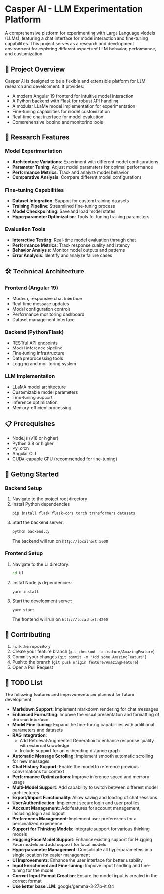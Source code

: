 # Casper AI - LLM Experimentation Platform

A comprehensive platform for experimenting with Large Language Models (LLMs), featuring a chat interface for model interaction and fine-tuning capabilities. This project serves as a research and development environment for exploring different aspects of LLM behavior, performance, and customization.

## 🎯 Project Overview

Casper AI is designed to be a flexible and extensible platform for LLM research and development. It provides:

- A modern Angular 19 frontend for intuitive model interaction
- A Python backend with Flask for robust API handling
- A modular LLaMA model implementation for experimentation
- Fine-tuning capabilities for model customization
- Real-time chat interface for model evaluation
- Comprehensive logging and monitoring tools

## 🔬 Research Features

### Model Experimentation
- **Architecture Variations**: Experiment with different model configurations
- **Parameter Tuning**: Adjust model parameters for optimal performance
- **Performance Metrics**: Track and analyze model behavior
- **Comparative Analysis**: Compare different model configurations

### Fine-tuning Capabilities
- **Dataset Integration**: Support for custom training datasets
- **Training Pipeline**: Streamlined fine-tuning process
- **Model Checkpointing**: Save and load model states
- **Hyperparameter Optimization**: Tools for tuning training parameters

### Evaluation Tools
- **Interactive Testing**: Real-time model evaluation through chat
- **Performance Metrics**: Track response quality and latency
- **Behavior Analysis**: Monitor model outputs and patterns
- **Error Analysis**: Identify and analyze failure cases

## 🛠️ Technical Architecture

### Frontend (Angular 19)
- Modern, responsive chat interface
- Real-time message updates
- Model configuration controls
- Performance monitoring dashboard
- Dataset management interface

### Backend (Python/Flask)
- RESTful API endpoints
- Model inference pipeline
- Fine-tuning infrastructure
- Data preprocessing tools
- Logging and monitoring system

### LLM Implementation
- LLaMA model architecture
- Customizable model parameters
- Fine-tuning support
- Inference optimization
- Memory-efficient processing

## 📋 Prerequisites

- Node.js (v18 or higher)
- Python 3.8 or higher
- PyTorch
- Angular CLI
- CUDA-capable GPU (recommended for fine-tuning)

## 🚀 Getting Started

### Backend Setup

1. Navigate to the project root directory
2. Install Python dependencies:
   ```bash
   pip install flask flask-cors torch transformers datasets
   ```
3. Start the backend server:
   ```bash
   python backend.py
   ```
   The backend will run on `http://localhost:5000`

### Frontend Setup

1. Navigate to the UI directory:
   ```bash
   cd UI
   ```
2. Install Node.js dependencies:
   ```bash
   yarn install
   ```
3. Start the development server:
   ```bash
   yarn start
   ```
   The frontend will run on `http://localhost:4200`

## 🤝 Contributing

1. Fork the repository
2. Create your feature branch (`git checkout -b feature/AmazingFeature`)
3. Commit your changes (`git commit -m 'Add some AmazingFeature'`)
4. Push to the branch (`git push origin feature/AmazingFeature`)
5. Open a Pull Request

## 📝 TODO List

The following features and improvements are planned for future development:

- **Markdown Support**: Implement markdown rendering for chat messages
- **Enhanced Formatting**: Improve the visual presentation and formatting of the chat interface
- **Model Fine-tuning**: Expand the fine-tuning capabilities with additional parameters and datasets
- **RAG Integration**: 
  - Add Retrieval-Augmented Generation to enhance response quality with external knowledge
  - Include support for an embedding distance graph
- **Automatic Message Scrolling**: Implement smooth automatic scrolling for new messages
- **Chat History Support**: Enable the model to reference previous conversations for context
- **Performance Optimizations**: Improve inference speed and memory usage
- **Multi-Model Support**: Add capability to switch between different model architectures
- **Export/Import Functionality**: Allow saving and loading of chat sessions
- **User Authentication**: Implement secure login and user profiles
- **Account Management**: Add features for account management, including login and logout
- **Preferences Management**: Implement user preferences for a personalized experience
- **Support for Thinking Models**: Integrate support for various thinking models
- **Hugging Face Model Support**: Enhance existing support for Hugging Face models and add support for local models
- **Hyperparameter Management**: Consolidate all hyperparameters in a single location for easier management
- **UI Improvements**: Enhance the user interface for better usability
- **Input Enrichment and Fine-tuning**: Improve input handling and fine-tuning for the model
- **Correct Input Format Creation**: Ensure the model input is created in the correct format
- **Use better base LLM**: google/gemma-3-27b-it Q4